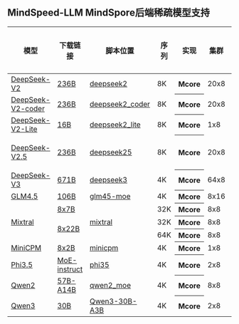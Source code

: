 ## MindSpeed-LLM MindSpore后端稀疏模型支持

<table>
  <thead>
    <tr>
      <th>模型</th>
      <th>下载链接</th>
      <th>脚本位置</th>
      <th>序列</th>
      <th>实现</th>
      <th>集群</th>
      <th>是否支持</th>
    </tr>
  </thead>
  <tbody>
    <tr>
      <td rowspan="1"><a href="https://huggingface.co/deepseek-ai/DeepSeek-V2">DeepSeek-V2</a></td>
      <td><a href="https://huggingface.co/deepseek-ai/DeepSeek-V2/tree/main">236B</a></td>
      <td><a href="../../../examples/mindspore/deepseek2">deepseek2</a></td>
      <td> 8K </td>
      <th>Mcore</th>
      <td> 20x8 </td>
      <td>✅</td>
    </tr>
    <tr>
      <td rowspan="1"><a href="https://huggingface.co/deepseek-ai/DeepSeek-Coder-V2-Base">DeepSeek-V2-coder</a></td>
      <td><a href="https://huggingface.co/deepseek-ai/DeepSeek-Coder-V2-Base/tree/main">236B</a></td>
      <td><a href="../../../examples/mindspore/deepseek2_coder">deepseek2_coder</a></td>
      <td> 8K </td>
      <th>Mcore</th>
      <td> 20x8 </td>
      <td>✅</td>
    </tr>
    <tr>
      <td rowspan="1"><a href="https://huggingface.co/deepseek-ai/DeepSeek-V2-Lite">DeepSeek-V2-Lite</a></td>
      <td><a href="https://huggingface.co/deepseek-ai/DeepSeek-V2-Lite/tree/main">16B</a></td>
      <td><a href="../../../examples/mindspore/deepseek2_lite">deepseek2_lite</a></td>
      <td> 8K </td>
      <th>Mcore</th>
      <td> 1x8 </td>
      <td>✅</td>
    </tr>
    <tr>
      <td rowspan="1"><a href="https://huggingface.co/deepseek-ai/DeepSeek-V2.5">DeepSeek-V2.5</a></td>
      <td><a href="https://huggingface.co/deepseek-ai/DeepSeek-V2.5/tree/main">236B</a></td>
      <td><a href="../../../examples/mindspore/">deepseek25</a></td>
      <td> 8K </td>
      <th>Mcore</th>
      <td> 20x8 </td>
      <td>支持中</td>
    </tr>
    <tr>
      <td rowspan="1"><a href="https://huggingface.co/deepseek-ai/DeepSeek-V3">DeepSeek-V3</a></td>
      <td><a href="https://huggingface.co/deepseek-ai/DeepSeek-V3/tree/main">671B</a></td>
      <td><a href="../../../examples/mindspore/deepseek3">deepseek3</a></td>
      <td> 4K </td>
      <th>Mcore</th>
      <td> 64x8 </td>
      <td>✅</td>
    </tr>
    <tr>
      <td rowspan="1"><a href="https://huggingface.co/zai-org/GLM-4.5">GLM4.5</a></td>
      <td><a href="https://huggingface.co/zai-org/GLM-4.5/tree/main">106B</a></td>
      <td><a href="../../../examples/mindspore/glm45-moe">glm45-moe</a></td>
      <td> 4K </td>
      <th>Mcore</th>
      <td> 8x16 </td>
      <td>✅</td>
    </tr>
        <tr>
      <td rowspan="3"><a href="https://huggingface.co/mistralai">Mixtral</a></td>
      <td><a href="https://huggingface.co/mistralai/Mixtral-8x7B-v0.1/tree/main">8x7B</a></td>
      <td rowspan="3"><a href="../../../examples/mindspore/mixtral">mixtral</a></td>
      <td> 32K</td>
      <th>Mcore</th>
      <td>8x8</td>
      <td>✅</td>
    </tr>
    <tr>
      <td rowspan="2"><a href="https://huggingface.co/mistralai/Mixtral-8x22B-v0.1/tree/main">8x22B</a></td>
      <td> 32K</td>
      <th>Mcore</th>
      <td>8x8</td>
      <td>✅</td>
    </tr>
    <tr>
      <td> 64K</td>
      <th>Mcore</th>
      <td>8x8</td>
      <td>✅</td>
    </tr>
    <tr>
      <td rowspan="1"><a href="https://github.com/OpenBMB/MiniCPM">MiniCPM</a></td>
      <td> <a href="https://huggingface.co/openbmb/MiniCPM-MoE-8x2B/tree/main">8x2B</a> </td>
      <td><a href="../../../examples/mindspore/minicpm">minicpm</a></td>
      <td> 4K </td>
      <th>Mcore</th>
      <td> 1x8 </td>
      <td>✅</td>
    </tr>
    <tr>
      <td rowspan="1"><a href="https://huggingface.co/microsoft">Phi3.5</a></td>
      <td> <a href="https://huggingface.co/microsoft/Phi-3.5-MoE-instruct">MoE-instruct</a> </td>
      <td><a href="../../../examples/mindspore/phi35">phi35</a></td>
      <td> 4K </td>
      <th> Mcore </th>
      <td> 2x8 </td>
      <td>✅</td>
    </tr>
       <tr>
       <td rowspan="1"><a href="https://huggingface.co/Qwen">Qwen2</a></td>
      <td><a href="https://huggingface.co/Qwen/Qwen2-57B-A14B/tree/main">57B-A14B</a></td>
      <td><a href="../../../examples/mindspore/qwen2_moe">qwen2_moe</a></td>
      <td> 4K</td>
      <th>Mcore</th>
      <td>8x8</td>
      <td>✅</td>
      <tr>
    </tr>
      <tr>
        <td rowspan="1"> <a href="https://huggingface.co/collections/Qwen/qwen3-67dd247413f0e2e4f653967f">Qwen3</a> </td>
        <td><a href="https://huggingface.co/Qwen/Qwen3-30B-A3B-Base">30B</a></td>
        <td><a href="../../../examples/mindspore/qwen3_moe">Qwen3-30B-A3B</a></td>
        <td> 4K </td>
        <th> Mcore </th>
        <td> 2x8 </td>
        <td>✅</td>
      </tr>
  </tbody>
</table>